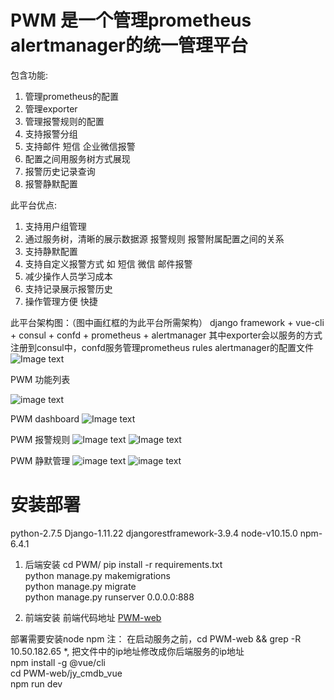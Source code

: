 # PWM 是一个管理prometheus alertmanager的统一管理平台

包含功能:
  1. 管理prometheus的配置
  2. 管理exporter
  3. 管理报警规则的配置
  4. 支持报警分组
  5. 支持邮件 短信 企业微信报警
  6. 配置之间用服务树方式展现
  7. 报警历史记录查询
  8. 报警静默配置

此平台优点:
  1. 支持用户组管理
  2. 通过服务树，清晰的展示数据源 报警规则 报警附属配置之间的关系
  3. 支持静默配置
  4. 支持自定义报警方式 如 短信 微信 邮件报警
  5. 减少操作人员学习成本
  6. 支持记录展示报警历史
  7. 操作管理方便 快捷
  
此平台架构图：（图中画红框的为此平台所需架构）
  django framework + vue-cli + consul + confd + prometheus + alertmanager
  其中exporter会以服务的方式注册到consul中，confd服务管理prometheus rules alertmanager的配置文件
![Image text](https://github.com/yanchao3/PWM/blob/master/img-folder/prometheus.png?raw=true)
  
PWM 功能列表


![image text](https://github.com/yanchao3/PWM/blob/master/img-folder/pwm2.png?raw=true)

PWM dashboard
![Image text](https://github.com/yanchao3/PWM/blob/master/img-folder/dashboard.png?raw=true)

PWM 报警规则
![Image text](https://github.com/yanchao3/PWM/blob/master/img-folder/rules1.png?raw=true)
![Image text](https://github.com/yanchao3/PWM/blob/master/img-folder/rules2.png?raw=true)

PWM 静默管理
![image text](https://github.com/yanchao3/PWM/blob/master/img-folder/silence.png?raw=true)
![image text](https://github.com/yanchao3/PWM/blob/master/img-folder/silence2.png?raw=true)

# 安装部署

python-2.7.5 Django-1.11.22 djangorestframework-3.9.4 node-v10.15.0 npm-6.4.1

1. 后端安装
  cd PWM/
  pip install -r requirements.txt  
  python manage.py makemigrations  
  python manage.py migrate  
  python manage.py runserver 0.0.0.0:888
  
2. 前端安装
  前端代码地址
  [PWM-web](https://github.com/yanchao3/PWM-web)
  
  部署需要安装node npm
  注： 在启动服务之前，cd PWM-web && grep -R 10.50.182.65 \*, 把文件中的ip地址修改成你后端服务的ip地址  
  npm install -g @vue/cli  
  cd PWM-web/jy_cmdb_vue  
  npm run dev  
  
  
  
